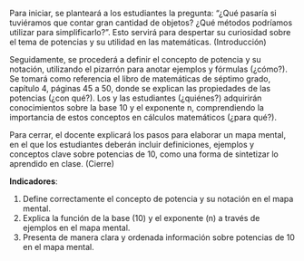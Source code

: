 Para iniciar, se planteará a los estudiantes la pregunta: “¿Qué pasaría si tuviéramos que contar gran cantidad de objetos? ¿Qué métodos podríamos utilizar para simplificarlo?”. Esto servirá para despertar su curiosidad sobre el tema de potencias y su utilidad en las matemáticas. (Introducción)

Seguidamente, se procederá a definir el concepto de potencia y su notación, utilizando el pizarrón para anotar ejemplos y fórmulas (¿cómo?). Se tomará como referencia el libro de matemáticas de séptimo grado, capítulo 4, páginas 45 a 50, donde se explican las propiedades de las potencias (¿con qué?). Los y las estudiantes (¿quiénes?) adquirirán conocimientos sobre la base 10 y el exponente n, comprendiendo la importancia de estos conceptos en cálculos matemáticos (¿para qué?).

Para cerrar, el docente explicará los pasos para elaborar un mapa mental, en el que los estudiantes deberán incluir definiciones, ejemplos y conceptos clave sobre potencias de 10, como una forma de sintetizar lo aprendido en clase. (Cierre)

**Indicadores**:

1. Define correctamente el concepto de potencia y su notación en el mapa mental.
2. Explica la función de la base (10) y el exponente (n) a través de ejemplos en el mapa mental.
3. Presenta de manera clara y ordenada información sobre potencias de 10 en el mapa mental.